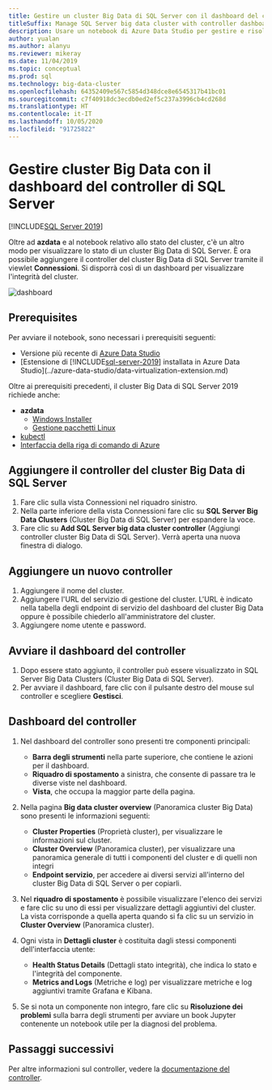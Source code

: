 ```yaml
---
title: Gestire un cluster Big Data di SQL Server con il dashboard del controller
titleSuffix: Manage SQL Server big data cluster with controller dashboard
description: Usare un notebook di Azure Data Studio per gestire e risolvere problemi relativi a un cluster Big Data.
author: yualan
ms.author: alanyu
ms.reviewer: mikeray
ms.date: 11/04/2019
ms.topic: conceptual
ms.prod: sql
ms.technology: big-data-cluster
ms.openlocfilehash: 64352409e567c5854d348dce8e6545317b41bc01
ms.sourcegitcommit: c7f40918dc3ecdb0ed2ef5c237a3996cb4cd268d
ms.translationtype: HT
ms.contentlocale: it-IT
ms.lasthandoff: 10/05/2020
ms.locfileid: "91725822"
---
```

# <a name="manage-big-data-clusters-for-sql-server-controller-dashboard"></a>Gestire cluster Big Data con il dashboard del controller di SQL Server

[!INCLUDE[SQL Server 2019](../includes/applies-to-version/sqlserver2019.md)]

Oltre ad **azdata** e al notebook relativo allo stato del cluster, c'è un altro modo per visualizzare lo stato di un cluster Big Data di SQL Server. È ora possibile aggiungere il controller del cluster Big Data di SQL Server tramite il viewlet **Connessioni**. Si disporrà così di un dashboard per visualizzare l'integrità del cluster.

![dashboard](media/manage-with-controller-dashboard/controller-dashboard.png)
## <a name="prerequisites"></a>Prerequisites

Per avviare il notebook, sono necessari i prerequisiti seguenti:

* Versione più recente di [Azure Data Studio](../azure-data-studio/download-azure-data-studio.md)
* [Estensione di [!INCLUDE[sql-server-2019](../includes/sssqlv15-md.md)] installata in Azure Data Studio](../azure-data-studio/data-virtualization-extension.md)

Oltre ai prerequisiti precedenti, il cluster Big Data di SQL Server 2019 richiede anche:

* **azdata**
    - [Windows Installer](../azdata/install/deploy-install-azdata-installer.md)
    - [Gestione pacchetti Linux](../azdata/install/deploy-install-azdata-linux-package.md)
* [kubectl](https://kubernetes.io/docs/tasks/tools/install-kubectl/#install-kubectl-binary-using-native-package-management)
* [Interfaccia della riga di comando di Azure](/cli/azure/install-azure-cli)

## <a name="add-sql-server-big-data-cluster-controller"></a>Aggiungere il controller del cluster Big Data di SQL Server

1. Fare clic sulla vista Connessioni nel riquadro sinistro.
2. Nella parte inferiore della vista Connessioni fare clic su **SQL Server Big Data Clusters** (Cluster Big Data di SQL Server) per espandere la voce.
3. Fare clic su **Add SQL Server big data cluster controller** (Aggiungi controller cluster Big Data di SQL Server). Verrà aperta una nuova finestra di dialogo.

## <a name="add-new-controller"></a>Aggiungere un nuovo controller

1. Aggiungere il nome del cluster.
2. Aggiungere l'URL del servizio di gestione del cluster. L'URL è indicato nella tabella degli endpoint di servizio del dashboard del cluster Big Data oppure è possibile chiederlo all'amministratore del cluster.
3. Aggiungere nome utente e password.

## <a name="launch-controller-dashboard"></a>Avviare il dashboard del controller

1. Dopo essere stato aggiunto, il controller può essere visualizzato in SQL Server Big Data Clusters (Cluster Big Data di SQL Server).
2. Per avviare il dashboard, fare clic con il pulsante destro del mouse sul controller e scegliere **Gestisci**.

## <a name="controller-dashboard"></a>Dashboard del controller

1. Nel dashboard del controller sono presenti tre componenti principali:

    - **Barra degli strumenti** nella parte superiore, che contiene le azioni per il dashboard.
    - **Riquadro di spostamento** a sinistra, che consente di passare tra le diverse viste nel dashboard.
    - **Vista**, che occupa la maggior parte della pagina.

2. Nella pagina **Big data cluster overview** (Panoramica cluster Big Data) sono presenti le informazioni seguenti:

    - **Cluster Properties** (Proprietà cluster), per visualizzare le informazioni sul cluster.
    - **Cluster Overview** (Panoramica cluster), per visualizzare una panoramica generale di tutti i componenti del cluster e di quelli non integri
    - **Endpoint servizio**, per accedere ai diversi servizi all'interno del cluster Big Data di SQL Server o per copiarli.

3. Nel **riquadro di spostamento** è possibile visualizzare l'elenco dei servizi e fare clic su uno di essi per visualizzare dettagli aggiuntivi del cluster. La vista corrisponde a quella aperta quando si fa clic su un servizio in **Cluster Overview** (Panoramica cluster).

4. Ogni vista in **Dettagli cluster** è costituita dagli stessi componenti dell'interfaccia utente:

    - **Health Status Details** (Dettagli stato integrità), che indica lo stato e l'integrità del componente.
    - **Metrics and Logs** (Metriche e log) per visualizzare metriche e log aggiuntivi tramite Grafana e Kibana.

1. Se si nota un componente non integro, fare clic su **Risoluzione dei problemi** sulla barra degli strumenti per avviare un book Jupyter contenente un notebook utile per la diagnosi del problema.

## <a name="next-steps"></a>Passaggi successivi

Per altre informazioni sul controller, vedere la [documentazione del controller](concept-controller.md).